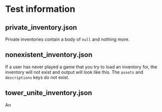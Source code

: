 # Test information

## private_inventory.json

Private inventories contain a body of `null` and nothing more.

## nonexistent_inventory.json

If a user has never played a game that you try to load an inventory for, the
inventory will not exist and output will look like this. The `assets` and
`descriptions` keys do not exist. 

## tower_unite_inventory.json

An 